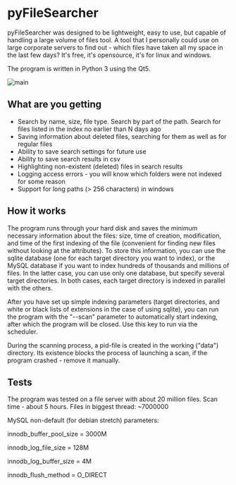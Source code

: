 # pyFileSearcher
pyFileSearcher was designed to be lightweight, easy to use, but capable of handling a large volume of files tool. A tool that I personally could use on large corporate servers to find out - which files have taken all my space in the last few days? It's free, it's opensource, it's for linux and windows.

The program is written in Python 3 using the Qt5.

![main](https://user-images.githubusercontent.com/132103/55246962-76c89500-5257-11e9-93a3-991324614577.png)

## What are you getting
* Search by name, size, file type. Search by part of the path. Search for files listed in the index no earlier than N days ago
* Saving information about deleted files, searching for them as well as for regular files
* Ability to save search settings for future use
* Ability to save search results in csv
* Highlighting non-existent (deleted) files in search results
* Logging access errors - you will know which folders were not indexed for some reason
* Support for long paths (> 256 characters) in windows

## How it works
The program runs through your hard disk and saves the minimum necessary information about the files: size, time of creation, modification, and time of the first indexing of the file (convenient for finding new files without looking at the attributes). To store this information, you can use the sqlite database (one for each target directory you want to index), or the MySQL database if you want to index hundreds of thousands and millions of files. In the latter case, you can use only one database, but specify several target directories. In both cases, each target directory is indexed in parallel with the others.

After you have set up simple indexing parameters (target directories, and white or black lists of extensions in the case of using sqlite), you can run the program with the "--scan" parameter to automatically start indexing, after which the program will be closed. Use this key to run via the scheduler.

During the scanning process, a pid-file is created in the working ("data") directory. Its existence blocks the process of launching a scan, if the program crashed - remove it manually.

## Tests
The program was tested on a file server with about 20 million files. Scan time - about 5 hours. Files in biggest thread: ~7000000 

MySQL non-default (for debian stretch) parameters:

innodb_buffer_pool_size = 3000M

innodb_log_file_size = 128M

innodb_log_buffer_size = 4M

innodb_flush_method = O_DIRECT
